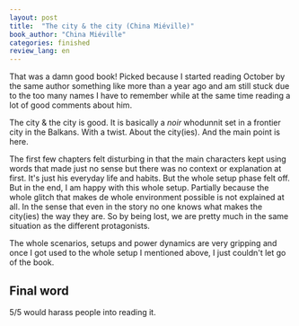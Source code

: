```yaml
---
layout: post
title:  "The city & the city (China Miéville)"
book_author: "China Miéville"
categories: finished
review_lang: en
---
```


That was a damn good book! Picked because I started reading October by the same author something like more than a year ago and am still stuck due to the too many names I have to remember while at the same time reading a lot of good comments about him.

The city & the city is good. It is basically a *noir* whodunnit set in a frontier city in the Balkans. With a twist. About the city(ies). And the main point is here.

The first few chapters felt disturbing in that the main characters kept using words that made just no sense but there was no context or explanation at first. It's just his everyday life and habits. But the whole setup phase felt off. But in the end, I am happy with this whole setup. Partially because the whole glitch that makes de whole environment possible is not explained at all. In the sense that even in the story no one knows what makes the city(ies) the way they are. So by being lost, we are pretty much in the same situation as the different protagonists.

The whole scenarios, setups and power dynamics are very gripping and once I got used to the whole setup I mentioned above, I just couldn't let go of the book.

## Final word

5/5 would harass people into reading it.